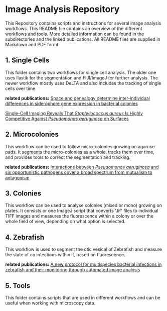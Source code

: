 # Image Analysis Repository
This Repository contains scripts and instructions for several image analysis workflows. This README file contains an overview of the different workflows and tools. More detailed information can be found in the subdirectories and the linked publications. All README files are supplied in Markdown and PDF formt

## 1. Single Cells
This folder contains two workflows for single cell analysis. The older one uses Ilastik for the segmentation and FIJI/ImageJ for further analysis. The newer workflow mostly uses DeLTA and also includes the tracking of single cells over time.

__related publications:__
[Space and genealogy determine inter-individual differences in siderophore gene expression in bacterial colonies](https://www.cell.com/cell-reports/fulltext/S2211-1247(24)00434-0)

[Single-Cell Imaging Reveals That _Staphylococcus aureus_ Is Highly Competitive Against _Pseudomonas aeruginosa_ on Surfaces](https://www.frontiersin.org/articles/10.3389/fcimb.2021.733991/full?field=&id=733991&journalName=Frontiers_in_Cellular_and_Infection_Microbiology)

## 2. Microcolonies 
This workflow can be used to follow micro-colonies growing on agarose pads. It segments the micro-colonies as a whole, tracks them over time, and provides tools to correct the segmentation and tracking. 

__related publications:__
[Interactions between _Pseudomonas aeruginosa_ and six opportunistic pathogens cover a broad spectrum from mutualism to antagonism](https://www.biorxiv.org/content/10.1101/2024.03.22.586229v1)

## 3. Colonies
This workflow can be used to analyse colonies (mixed or mono) growing on plates. It consists or one ImageJ script that converts '.lif' files to individual TIFF images and measures the fluorescence within a colony or over the whole field of view, depending on what option is selected.

## 4. Zebrafish
This workflow is used to segment the otic vesical of Zebrafish and measure the state of co infections within it, based on fluorescence.

__related publications:__
[A new protocol for multispecies bacterial infections in zebrafish and their monitoring through automated image analysis](https://www.biorxiv.org/content/10.1101/2024.01.15.575759v2)

## 5. Tools
This folder contains scripts that are used in different workflows and can be useful when working with microscopy data. 